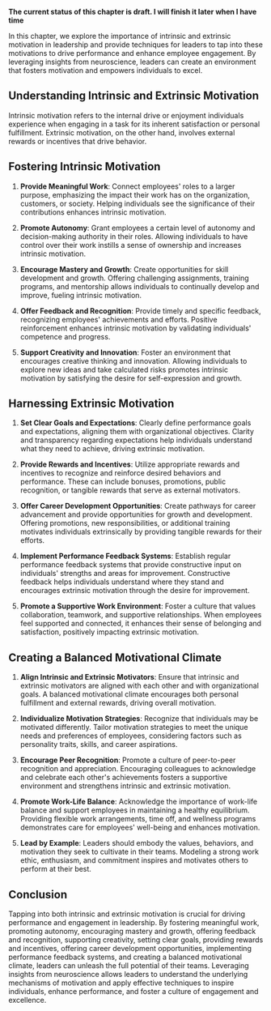 **The current status of this chapter is draft. I will finish it later when I have time**

In this chapter, we explore the importance of intrinsic and extrinsic motivation in leadership and provide techniques for leaders to tap into these motivations to drive performance and enhance employee engagement. By leveraging insights from neuroscience, leaders can create an environment that fosters motivation and empowers individuals to excel.

Understanding Intrinsic and Extrinsic Motivation
------------------------------------------------

Intrinsic motivation refers to the internal drive or enjoyment individuals experience when engaging in a task for its inherent satisfaction or personal fulfillment. Extrinsic motivation, on the other hand, involves external rewards or incentives that drive behavior.

Fostering Intrinsic Motivation
------------------------------

1. **Provide Meaningful Work**: Connect employees' roles to a larger purpose, emphasizing the impact their work has on the organization, customers, or society. Helping individuals see the significance of their contributions enhances intrinsic motivation.

2. **Promote Autonomy**: Grant employees a certain level of autonomy and decision-making authority in their roles. Allowing individuals to have control over their work instills a sense of ownership and increases intrinsic motivation.

3. **Encourage Mastery and Growth**: Create opportunities for skill development and growth. Offering challenging assignments, training programs, and mentorship allows individuals to continually develop and improve, fueling intrinsic motivation.

4. **Offer Feedback and Recognition**: Provide timely and specific feedback, recognizing employees' achievements and efforts. Positive reinforcement enhances intrinsic motivation by validating individuals' competence and progress.

5. **Support Creativity and Innovation**: Foster an environment that encourages creative thinking and innovation. Allowing individuals to explore new ideas and take calculated risks promotes intrinsic motivation by satisfying the desire for self-expression and growth.

Harnessing Extrinsic Motivation
-------------------------------

1. **Set Clear Goals and Expectations**: Clearly define performance goals and expectations, aligning them with organizational objectives. Clarity and transparency regarding expectations help individuals understand what they need to achieve, driving extrinsic motivation.

2. **Provide Rewards and Incentives**: Utilize appropriate rewards and incentives to recognize and reinforce desired behaviors and performance. These can include bonuses, promotions, public recognition, or tangible rewards that serve as external motivators.

3. **Offer Career Development Opportunities**: Create pathways for career advancement and provide opportunities for growth and development. Offering promotions, new responsibilities, or additional training motivates individuals extrinsically by providing tangible rewards for their efforts.

4. **Implement Performance Feedback Systems**: Establish regular performance feedback systems that provide constructive input on individuals' strengths and areas for improvement. Constructive feedback helps individuals understand where they stand and encourages extrinsic motivation through the desire for improvement.

5. **Promote a Supportive Work Environment**: Foster a culture that values collaboration, teamwork, and supportive relationships. When employees feel supported and connected, it enhances their sense of belonging and satisfaction, positively impacting extrinsic motivation.

Creating a Balanced Motivational Climate
----------------------------------------

1. **Align Intrinsic and Extrinsic Motivators**: Ensure that intrinsic and extrinsic motivators are aligned with each other and with organizational goals. A balanced motivational climate encourages both personal fulfillment and external rewards, driving overall motivation.

2. **Individualize Motivation Strategies**: Recognize that individuals may be motivated differently. Tailor motivation strategies to meet the unique needs and preferences of employees, considering factors such as personality traits, skills, and career aspirations.

3. **Encourage Peer Recognition**: Promote a culture of peer-to-peer recognition and appreciation. Encouraging colleagues to acknowledge and celebrate each other's achievements fosters a supportive environment and strengthens intrinsic and extrinsic motivation.

4. **Promote Work-Life Balance**: Acknowledge the importance of work-life balance and support employees in maintaining a healthy equilibrium. Providing flexible work arrangements, time off, and wellness programs demonstrates care for employees' well-being and enhances motivation.

5. **Lead by Example**: Leaders should embody the values, behaviors, and motivation they seek to cultivate in their teams. Modeling a strong work ethic, enthusiasm, and commitment inspires and motivates others to perform at their best.

Conclusion
----------

Tapping into both intrinsic and extrinsic motivation is crucial for driving performance and engagement in leadership. By fostering meaningful work, promoting autonomy, encouraging mastery and growth, offering feedback and recognition, supporting creativity, setting clear goals, providing rewards and incentives, offering career development opportunities, implementing performance feedback systems, and creating a balanced motivational climate, leaders can unleash the full potential of their teams. Leveraging insights from neuroscience allows leaders to understand the underlying mechanisms of motivation and apply effective techniques to inspire individuals, enhance performance, and foster a culture of engagement and excellence.
